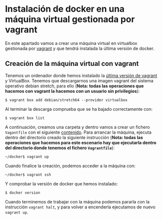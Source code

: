 # Instalación de docker en una máquina virtual gestionada por vagrant

En este apartado vamos a crear una máquina virtual en virtualbox gestionada por [vagrant](https://www.vagrantup.com/) y que tendrá instalada la última versión de docker.

## Creación de la máquina virtual con vagrant

Tenemos un ordenador donde hemos instalado la [última versión de vagrant](https://www.vagrantup.com/downloads.html) y VirtualBox. Tenemos que descargarnos una imagen vagrant del sistema operativo debian stretch, para ello (**Nota: todas las operaciones que hacemos con vagrant la hacemos con un usuario sin privilegios**):

    $ vagrant box add debian/stretch64 --provider virtualbox

Al terminar la descarga comprueba que se ha bajado correctamente con:

    $ vagrant box list

A continuación, creamos una carpeta y dentro vamos a crear un fichero `Vagantfile` con el siguiente [contenido](Vagrantfile). Para arrancar la máquina, ejecuta dentro del directorio creado la siguiente instrucción (**Nota: todas las operaciones que hacemos para este escenario hay que ejecutarla dentro del directorio donde tenemos el fichero `Vagrantfile`**):

    ~/docker$ vagrant up

Cuando finalice la creación, podemos acceder a la máquina con:

    ~/docker$ vagrant ssh

Y comprobar la versión de docker que hemos instalado:

    $ docker version

Cuando terminemos de trabajar con la máquina podemos pararla con la instrucción `vagrant halt`, y para volver a encenderla ejecutamos de nuevo `vagrant up`.